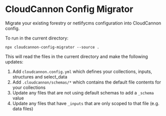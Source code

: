 # CloudCannon Config Migrator
Migrate your existing forestry or netlifycms configuration into CloudCannon config.

To run in the current directory:

```
npx cloudcannon-config-migrator --source .
```

This will read the files in the current directory and make the following updates:

1. Add `cloudcannon.config.yml` which defines your collections, inputs, structures and select_data
2. Add `.cloudcannon/schemas/*` which contains the default file contents for your collections
3. Update any files that are not using default schemas to add a `_schema` value
4. Update any files that have `_inputs` that are only scoped to that file (e.g. data files)


